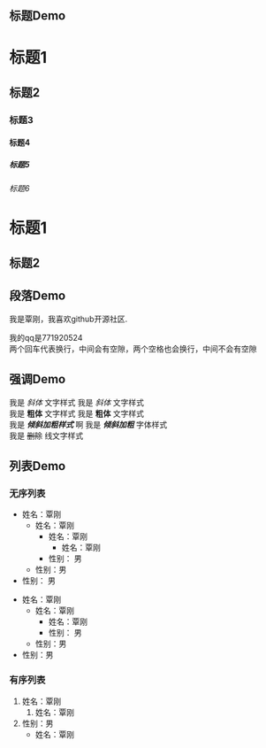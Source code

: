 ## 标题Demo
# 标题1
## 标题2
### 标题3
#### 标题4
##### 标题5
###### 标题6
标题1
===
标题2
---

## 段落Demo
我是覃刚，我喜欢github开源社区.

我的qq是771920524  
两个回车代表换行，中间会有空隙，两个空格也会换行，中间不会有空隙

## 强调Demo

我是 *斜体* 文字样式   我是 _斜体_ 文字样式  
我是 **粗体** 文字样式  我是 __粗体__ 文字样式  
我是 ***倾斜加粗样式*** 啊 我是 ___倾斜加粗___ 字体样式  
我是 ~~删除~~ 线文字样式

## 列表Demo

### 无序列表
* 姓名：覃刚
  * 姓名：覃刚
    * 姓名：覃刚
      * 姓名：覃刚
    * 性别： 男
  * 性别：男
* 性别： 男
- 姓名：覃刚
  - 姓名：覃刚
    - 姓名：覃刚
    - 性别： 男
  - 性别：男
- 性别：男
### 有序列表
1. 姓名：覃刚
    1. 姓名：覃刚
2. 性别：男
    - 姓名：覃刚


